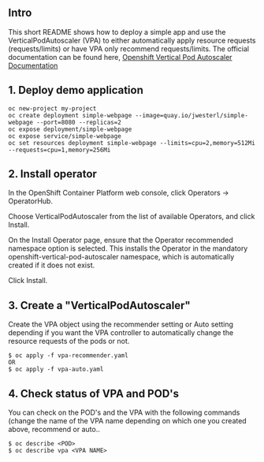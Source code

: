## Intro
This short README shows how to deploy a simple app and use the VerticalPodAutoscaler (VPA) to either automatically apply resource requests (requests/limits) or have VPA only recommend requests/limits.
The official documentation can be found here, [Openshift Vertical Pod Autoscaler Documentation]
## 1. Deploy demo application

```
oc new-project my-project
oc create deployment simple-webpage --image=quay.io/jwesterl/simple-webpage --port=8080 --replicas=2
oc expose deployment/simple-webpage
oc expose service/simple-webpage
oc set resources deployment simple-webpage --limits=cpu=2,memory=512Mi --requests=cpu=1,memory=256Mi
```

## 2. Install operator
In the OpenShift Container Platform web console, click Operators → OperatorHub.

Choose VerticalPodAutoscaler from the list of available Operators, and click Install.

On the Install Operator page, ensure that the Operator recommended namespace option is selected. This installs the Operator in the mandatory openshift-vertical-pod-autoscaler namespace, which is automatically created if it does not exist.

Click Install.

## 3. Create a "VerticalPodAutoscaler"
Create the VPA object using the recommender setting or Auto setting depending if you want the VPA controller to automatically change the resource requests of the pods or not.
```
$ oc apply -f vpa-recommender.yaml
OR
$ oc apply -f vpa-auto.yaml
```

## 4. Check status of VPA and POD's
You can check on the POD's and the VPA with the following commands (change the name of the VPA name depending on which one you created above, recommend or auto..

```
$ oc describe <POD>
$ oc describe vpa <VPA NAME>
```


[Openshift Vertical Pod Autoscaler Documentation]: https://docs.openshift.com/container-platform/latest/nodes/pods/nodes-pods-vertical-autoscaler.html

